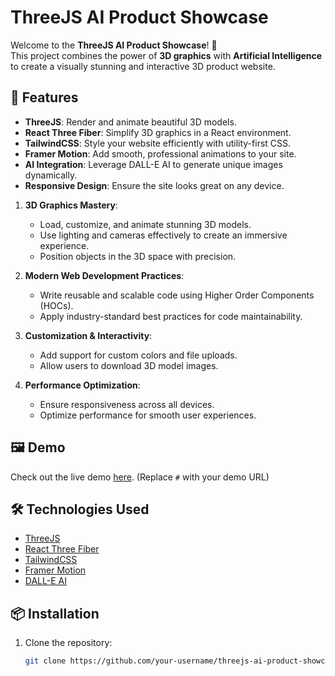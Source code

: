 # ThreeJS AI Product Showcase

Welcome to the **ThreeJS AI Product Showcase**! 🚀  
This project combines the power of **3D graphics** with **Artificial Intelligence** to create a visually stunning and interactive 3D product website.

## 🌟 Features

- **ThreeJS**: Render and animate beautiful 3D models.
- **React Three Fiber**: Simplify 3D graphics in a React environment.
- **TailwindCSS**: Style your website efficiently with utility-first CSS.
- **Framer Motion**: Add smooth, professional animations to your site.
- **AI Integration**: Leverage DALL-E AI to generate unique images dynamically.
- **Responsive Design**: Ensure the site looks great on any device.


1. **3D Graphics Mastery**:
   - Load, customize, and animate stunning 3D models.
   - Use lighting and cameras effectively to create an immersive experience.
   - Position objects in the 3D space with precision.

2. **Modern Web Development Practices**:
   - Write reusable and scalable code using Higher Order Components (HOCs).
   - Apply industry-standard best practices for code maintainability.

3. **Customization & Interactivity**:
   - Add support for custom colors and file uploads.
   - Allow users to download 3D model images.

4. **Performance Optimization**:
   - Ensure responsiveness across all devices.
   - Optimize performance for smooth user experiences.

## 🖼️ Demo

Check out the live demo [here](https://threejs-ai-project-hazel.vercel.app/). (Replace `#` with your demo URL)

## 🛠️ Technologies Used

- [ThreeJS](https://threejs.org/)  
- [React Three Fiber](https://docs.pmnd.rs/react-three-fiber/getting-started/introduction)  
- [TailwindCSS](https://tailwindcss.com/)  
- [Framer Motion](https://www.framer.com/motion/)  
- [DALL-E AI](https://openai.com/dall-e/)

## 📦 Installation

1. Clone the repository:
   ```bash
   git clone https://github.com/your-username/threejs-ai-product-showcase.git

